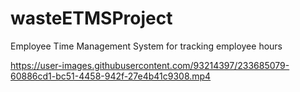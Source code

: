 # wasteETMSProject
Employee Time Management System for tracking employee hours 



https://user-images.githubusercontent.com/93214397/233685079-60886cd1-bc51-4458-942f-27e4b41c9308.mp4

